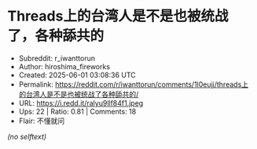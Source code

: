# Threads上的台湾人是不是也被统战了，各种舔共的

- Subreddit: r_iwanttorun
- Author: hiroshima_fireworks
- Created: 2025-06-01 03:08:36 UTC
- Permalink: https://reddit.com/r/iwanttorun/comments/1l0eujj/threads上的台湾人是不是也被统战了各种舔共的/
- URL: https://i.redd.it/ralyu9llf84f1.jpeg
- Ups: 22 | Ratio: 0.81 | Comments: 18
- Flair: 不懂就问

_(no selftext)_
